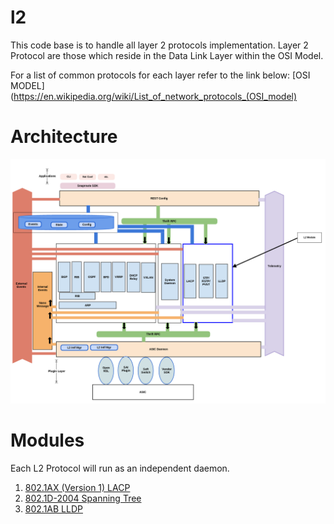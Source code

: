 # l2
This code base is to handle all layer 2 protocols implementation.  Layer 2 Protocol are those which reside in the Data Link Layer within the OSI Model.

For a list of common protocols for each layer refer to the link below:
[OSI MODEL](https://en.wikipedia.org/wiki/List_of_network_protocols_(OSI_model)

# Architecture
![alt text](./docs/SoftwareOverviewL2.png "Architecture")

# Modules
Each L2 Protocol will run as an independent daemon.  

1. [802.1AX (Version 1) LACP](lacp/README.md)
2. [802.1D-2004  Spanning Tree](stp/README.md)
3. [802.1AB LLDP](lldp/README.md)
